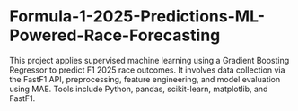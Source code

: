 # Formula-1-2025-Predictions-ML-Powered-Race-Forecasting
This project applies supervised machine learning using a Gradient Boosting Regressor to predict F1 2025 race outcomes. It involves data collection via the FastF1 API, preprocessing, feature engineering, and model evaluation using MAE. Tools include Python, pandas, scikit-learn, matplotlib, and FastF1.
